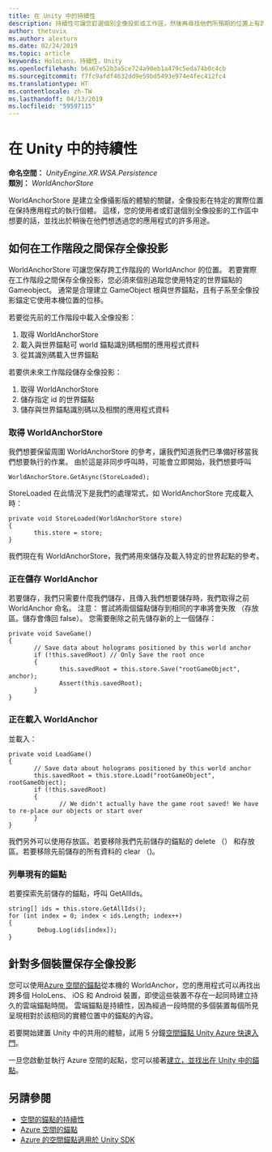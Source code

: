 ```yaml
---
title: 在 Unity 中的持續性
description: 持續性可讓您釘選個別全像投影或工作區，然後再尋找他們所預期的位置上有許多使用您的應用程式，他們要的位置的使用者。
author: thetuvix
ms.author: alexturn
ms.date: 02/24/2019
ms.topic: article
keywords: HoloLens，持續性，Unity
ms.openlocfilehash: b6a67e52b3a5ce724a90eb1a479c5eda74b0c4cb
ms.sourcegitcommit: f7fc9afdf4632dd9e59bd5493e974e4fec412fc4
ms.translationtype: HT
ms.contentlocale: zh-TW
ms.lasthandoff: 04/13/2019
ms.locfileid: "59597115"
---
```

# <a name="persistence-in-unity"></a>在 Unity 中的持續性

**命名空間：** *UnityEngine.XR.WSA.Persistence*<br>
**類別：** *WorldAnchorStore*

WorldAnchorStore 是建立全像攝影版的體驗的關鍵，全像投影在特定的實際位置在保持應用程式的執行個體。 這樣，您的使用者或釘選個別全像投影的工作區中想要的話，並找出於稍後在他們想透過您的應用程式的許多用途。

## <a name="how-to-persist-holograms-across-sessions"></a>如何在工作階段之間保存全像投影

WorldAnchorStore 可讓您保存跨工作階段的 WorldAnchor 的位置。 若要實際在工作階段之間保存全像投影，您必須來個別追蹤您使用特定的世界錨點的 Gameobject。 通常是合理建立 GameObject 根與世界錨點，且有子系至全像投影錨定它使用本機位置的位移。

若要從先前的工作階段中載入全像投影：
1. 取得 WorldAnchorStore
2. 載入與世界錨點可 world 錨點識別碼相關的應用程式資料
3. 從其識別碼載入世界錨點

若要供未來工作階段儲存全像投影：
1. 取得 WorldAnchorStore
2. 儲存指定 id 的世界錨點
3. 儲存與世界錨點識別碼以及相關的應用程式資料

### <a name="getting-the-worldanchorstore"></a>取得 WorldAnchorStore

我們想要保留周圍 WorldAnchorStore 的參考，讓我們知道我們已準備好移當我們想要執行的作業。 由於這是非同步呼叫時，可能會立即開始，我們想要呼叫

```
WorldAnchorStore.GetAsync(StoreLoaded);
```

StoreLoaded 在此情況下是我們的處理常式，如 WorldAnchorStore 完成載入時：

```
private void StoreLoaded(WorldAnchorStore store)
{
       this.store = store;
}
```

我們現在有 WorldAnchorStore，我們將用來儲存及載入特定的世界起點的參考。

### <a name="saving-a-worldanchor"></a>正在儲存 WorldAnchor

若要儲存，我們只需要什麼我們儲存，且傳入我們想要儲存時，我們取得之前 WorldAnchor 命名。 注意： 嘗試將兩個錨點儲存到相同的字串將會失敗 （存放區。儲存會傳回 false）。 您需要刪除之前先儲存新的上一個儲存：

```
private void SaveGame()
{
       // Save data about holograms positioned by this world anchor
       if (!this.savedRoot) // Only Save the root once
       {
              this.savedRoot = this.store.Save("rootGameObject", anchor);
              Assert(this.savedRoot);
       }
}
```

### <a name="loading-a-worldanchor"></a>正在載入 WorldAnchor

並載入：

```
private void LoadGame()
{
       // Save data about holograms positioned by this world anchor
       this.savedRoot = this.store.Load("rootGameObject", rootGameObject);
       if (!this.savedRoot)
       {
              // We didn't actually have the game root saved! We have to re-place our objects or start over
       }
}
```

我們另外可以使用存放區。若要移除我們先前儲存的錨點的 delete （） 和存放區。若要移除先前儲存的所有資料的 clear （)。

### <a name="enumerating-existing-anchors"></a>列舉現有的錨點

若要探索先前儲存的錨點，呼叫 GetAllIds。

```
string[] ids = this.store.GetAllIds();
for (int index = 0; index < ids.Length; index++)
{
        Debug.Log(ids[index]);
}
```

## <a name="persisting-holograms-for-multiple-devices"></a>針對多個裝置保存全像投影

您可以使用<a href="https://docs.microsoft.com/azure/spatial-anchors/overview" target="_blank">Azure 空間的錨點</a>從本機的 WorldAnchor，您的應用程式可以再找出跨多個 HoloLens、 iOS 和 Android 裝置，即使這些裝置不存在一起同時建立持久的雲端錨點時間。  雲端錨點是持續性，因為經過一段時間的多個裝置每個所見呈現相對於該相同的實體位置中的錨點的內容。

若要開始建置 Unity 中的共用的體驗，試用 5 分鐘<a href="https://docs.microsoft.com/azure/spatial-anchors/unity-overview" target="_blank">空間錨點 Unity Azure 快速入門</a>。

一旦您啟動並執行 Azure 空間的起點，您可以接著<a href="https://docs.microsoft.com/azure/spatial-anchors/concepts/create-locate-anchors-unity" target="_blank">建立，並找出在 Unity 中的錨點</a>。

## <a name="see-also"></a>另請參閱
* [空間的錨點的持續性](coordinate-systems.md#spatial-anchor-persistence)
* <a href="https://docs.microsoft.com/azure/spatial-anchors" target="_blank">Azure 空間的錨點</a>
* <a href="https://docs.microsoft.com/dotnet/api/Microsoft.Azure.SpatialAnchors" target="_blank">Azure 的空間錨點適用於 Unity SDK</a>
